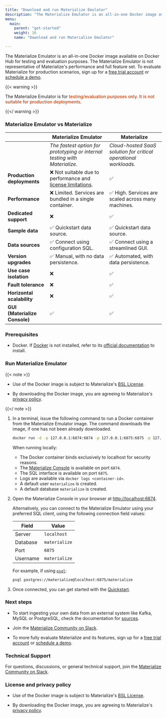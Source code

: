 ```yaml
---
title: "Download and run Materialize Emulator"
description: "The Materialize Emulator is an all-in-one Docker image available on Docker Hub, offering the fastest way to get hands-on experience with Materialize in a local environment."
menu:
  main:
    parent: "get-started"
    weight: 16
    name: "Download and run Materialize Emulator"

---
```


The Materialize Emulator is an all-in-one Docker image available on Docker Hub
for testing and evaluation purposes. The Materialize Emulator is not
representative of Materialize's performance and full feature set. To evaluate
Materialize for production scenarios, sign up for a [free trial
account](https://materialize.com/register/?utm_campaign=General&utm_source=documentation)
or [schedule a demo](https://materialize.com/demo/?utm_campaign=General&utm_source=documentation).

{{< warning >}}

The Materialize Emulator is for <redb> testing/evaluation purposes only. It is
not suitable for production deployments</redb>.

{{</ warning >}}

### Materialize Emulator vs Materialize

|                               | Materialize Emulator                                       | Materialize                                                            |
|-------------------------------|----------------------------------------------------|------------------------------------------------------------------------|
|         | <i>The fastest option for prototyping or internal testing with Materialize.</i> | <i>Cloud-hosted SaaS solution for critical operational workloads.</i>|
| **Production deployments**  | ❌ Not suitable due to performance and [license limitations](#license-and-privacy-policy). | ✅ |
| **Performance**             | ❌ Limited. Services are bundled in a single container. | ✅ High. Services are scaled across many machines.|
| **Dedicated support**       | ❌ | ✅ |
| **Sample data**  | ✅ Quickstart data source. | ✅ Quickstart data source. |
| **Data sources**  | ✅ Connect using configuration SQL. | ✅ Connect using a streamlined GUI. |
| **Version upgrades**                 | ✅ Manual, with no data persistence.| ✅ Automated, with data persistence. |
| **Use case isolation**               | ❌ | ✅ |
| **Fault tolerance**                  | ❌ | ✅ |
| **Horizontal scalability**           | ❌ | ✅ |
| **GUI (Materialize Console)**      | ✅ | ✅ |

### Prerequisites

- Docker. If [Docker](https://www.docker.com/) is not installed, refer to its
[official documentation](https://docs.docker.com/get-docker/) to install.

### Run Materialize Emulator

{{< note >}}

- Use of the Docker image is subject to Materialize's [BSL License](https://github.com/MaterializeInc/materialize/blob/main/LICENSE).

- By downloading the Docker image, you are agreeing to Materialize's [privacy policy](https://materialize.com/privacy-policy/).

{{</ note >}}

1. In a terminal, issue the following command to run a Docker container from the
   Materialize Emulator image. The command downloads the image, if one has not
   been already downloaded.

   ```sh
   docker run -d -p 127.0.0.1:6874:6874 -p 127.0.0.1:6875:6875 -p 127.0.0.1:6876:6876 materialize/materialized:{{< version >}}
   ```

   When running locally:

   - The Docker container binds exclusively to localhost for security reasons.
   - The [Materialize Console](/console/) is available on port `6874`.
   - The SQL interface is available on port `6875`.
   - Logs are available via `docker logs <container-id>`.
   - A default user `materialize` is created.
   - A default database `materialize` is created.

1. <a name="materialize-emulator-connect-client"></a>

   Open the Materialize Console in your browser at [http://localhost:6874](http://localhost:6874).

   Alternatively, you can connect to the Materialize Emulator using your
   preferred SQL client, using the following connection field values:

   | Field    | Value         |
   |----------|---------------|
   | Server   | `localhost`   |
   | Database | `materialize` |
   | Port     | `6875`        |
   | Username | `materialize` |

   For example, if using [`psql`](/integrations/sql-clients/#psql):

   ```sh
   psql postgres://materialize@localhost:6875/materialize
   ```

1. Once connected, you can get started with the
   [Quickstart](/get-started/quickstart).

### Next steps

- To start ingesting your own data from an external system like Kafka, MySQL or
  PostgreSQL, check the documentation for [sources](/sql/create-source/).

- Join the [Materialize Community on Slack](https://materialize.com/s/chat).

- To more fully evaluate Materialize and its features, sign up for a [free trial
  account](https://materialize.com/register/?utm_campaign=General&utm_source=documentation)
  or [schedule a demo](https://materialize.com/demo/?utm_campaign=General&utm_source=documentation).

### Technical Support

For questions, discussions, or general technical support, join the [Materialize
Community on Slack](https://materialize.com/s/chat).

### License and privacy policy

- Use of the Docker image is subject to Materialize's [BSL
  License](https://github.com/MaterializeInc/materialize/blob/main/LICENSE).

- By downloading the Docker image, you are agreeing to Materialize's
  [privacy policy](https://materialize.com/privacy-policy/).

<style>
red { color: #d33902 }
redb { color: #d33902; font-weight: 500; }
</style>
